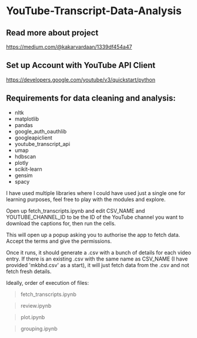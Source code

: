 # YouTube-Transcript-Data-Analysis

## Read more about project
https://medium.com/@kakarvardaan/1339df454a47

## Set up Account with YouTube API Client 
https://developers.google.com/youtube/v3/quickstart/python


## Requirements for data cleaning and analysis:
- nltk
- matplotlib
- pandas
- google_auth_oauthlib
- googleapiclient
- youtube_transcript_api
- umap
- hdbscan
- plotly
- scikit-learn
- gensim
- spacy

I have used multiple libraries where I could have used just a single one for learning purposes, feel free to play with the modules and explore.

Open up fetch_transcripts.ipynb and edit CSV_NAME and YOUTUBE_CHANNEL_ID to be the ID of the YouTube channel you want to download the captions for, then run the cells.

This will open up a popup asking you to authorise the app to fetch data. Accept the terms and give the permissions.

Once it runs, it should generate a .csv with a bunch of details for each video entry. If there is an existing .csv with the same name as CSV_NAME (I have provided 'mkbhd.csv' as a start), it will just fetch data from the .csv and not fetch fresh details.

Ideally, order of execution of files:
> fetch_transcripts.ipynb

> review.ipynb

> plot.ipynb

> grouping.ipynb